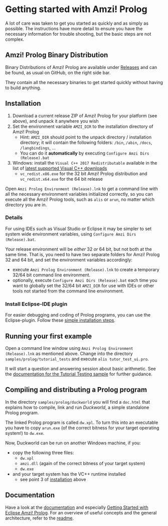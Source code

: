 # Getting started with Amzi! Prolog

A lot of care was taken to get you started as quickly and as simply as possible.
The instructions have more detail to ensure you have the necessary information
for trouble shooting, but the basic steps are not complex.

## Amzi! Prolog Binary Distribution

Binary Distributions of Amzi! Prolog are available under [Releases](https://github.com/AmziLS/AmziProlog/releases) and can be found, as usual on
GitHub, on the right side bar.

They contain all the necessary binaries to get started quickly without having
to build anything.

## Installation

1. Download a current release ZIP of Amzi! Prolog for your platform (see above),
and unpack it anywhere you wish
2. Set the environment variable `AMZI_DIR` to the installation directory of
Amzi! Prolog
    * Hint: `AMZI_DIR` should point to the unpack directory / installation
	directory; it will contain the following folders: `/bin`, `/abin`, `/docs`,
	`/langbindings`, ...
    * You can do it **automatically** by executing
	`Configure Amzi Dirs (Release).bat`
3. Windows: install the `Visual C++ 2017 Redistributable` available in the list
of [latest supported Visual C++ downloads](https://support.microsoft.com/help/2977003/the-latest-supported-visual-c-downloads)
    * `vc_redist.x86.exe` for the 32 bit Amzi! Prolog distribution and
	`vc_redist.x64.exe` for the 64 bit release

Open `Amzi Prolog Environment (Release).lnk` to get a command line with all
the necessary environment variables initialized correctly, so you can execute
all the Amzi! Prolog tools, such as `alis` or `arun`, no matter which directory
you are in.

### Details

For using IDEs such as Visual Studio or Eclipse it may be simpler to set
system wide environment variables, using `Configure Amzi Dirs (Release).bat`.

Your release environment will be *either* 32 *or* 64 bit, but not both at the
same time. That is, you need to have two separate folders for Amzi! Prolog 32
and 64 bit, and set the environment variables accordingly:
  * execute `Amzi Prolog Environment (Release).lnk` to create a temporary 32/64
  bit command line environment.
  * optionally, execute `Configure Amzi Dirs (Release).bat` each time you want
  to globally set the 32/64 bit `AMZI_DIR` for use with IDEs or other tools not
  started from the command line environment.

### Install Eclipse-IDE plugin

For easier debugging and coding of Prolog programs, you can use the
Eclipse-plugin. Follow these [simple installation steps](eclipse_plugin#install).

## Running your first example

Open a command line window using `Amzi Prolog Environment (Release).lnk` as
mentioned above. Change into the directory `samples/prolog/tutorial_tests`
and execute `alis tutor_test_ui.pro`.

It will start a question and answering session about basic arithmetic.
See the [documentation for the Tutorial Testing sample](samples/prolog/tutorial_tests/doc.html)
for further guidance.

## Compiling and distributing a Prolog program

In the directory `samples/prolog/duckworld` you will find a `doc.html` that
explains how to compile, link and run *Duckworld*, a simple standalone Prolog
program.

The linked Prolog program is called `dw.xpl`. To turn this into an executable
you have to copy `arun.exe` (of the correct bitness for your target operating
system!) to `dw.exe`.

Now, Duckworld can be run on another Windows machine, if you:
  * copy the following three files:
    - `dw.xpl`
    - `amzi.dll` (again of the correct bitness of your target system)
    - `dw.exe`
  * and your target system has the VC++ runtime installed
    - see point 3 of [installation](#installation) above

## Documentation

Have a look at the [documentation](README.md#documentation) and especially
[Getting Started with Eclipse Amzi! Prolog](https://www.youtube.com/watch?v=EMxLnn2I9yo).
For an overview of useful concepts and the general architecture, refer to the
[readme](README.md).
